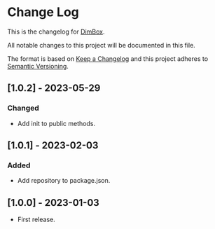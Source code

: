 # Change Log
This is the changelog for [DimBox](https://xxxxx).

All notable changes to this project will be documented in this file.

The format is based on [Keep a Changelog](http://keepachangelog.com/)
and this project adheres to [Semantic Versioning](http://semver.org/).

## [1.0.2] - 2023-05-29
### Changed
- Add init to public methods.

## [1.0.1] - 2023-02-03
### Added
- Add repository to package.json.

## [1.0.0] - 2023-01-03
- First release.
